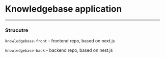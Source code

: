# Knowledgebase application

---

### Strucutre

`knowledgebase-front` - frontend repo, based on next.js

`knowledgebase-back` - backend repo, based on nest.js